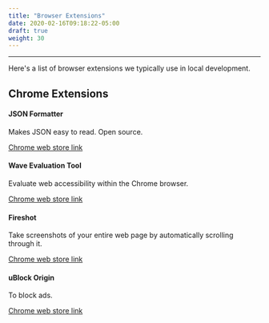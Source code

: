 ```yaml
---
title: "Browser Extensions"
date: 2020-02-16T09:18:22-05:00
draft: true
weight: 30
---
```


---

Here's a list of browser extensions we typically use in local development.

## Chrome Extensions

#### JSON Formatter 
Makes JSON easy to read. Open source.

[Chrome web store link](https://chrome.google.com/webstore/detail/json-formatter/bcjindcccaagfpapjjmafapmmgkkhgoa)

#### Wave Evaluation Tool
Evaluate web accessibility within the Chrome browser.

[Chrome web store link](https://chrome.google.com/webstore/detail/wave-evaluation-tool/jbbplnpkjmmeebjpijfedlgcdilocofh)

#### Fireshot
Take screenshots of your entire web page by automatically scrolling through it.

[Chrome web store link](https://chrome.google.com/webstore/detail/take-webpage-screenshots/mcbpblocgmgfnpjjppndjkmgjaogfceg)

#### uBlock Origin
To block ads.

[Chrome web store link](https://chrome.google.com/webstore/detail/ublock-origin/cjpalhdlnbpafiamejdnhcphjbkeiagm)
